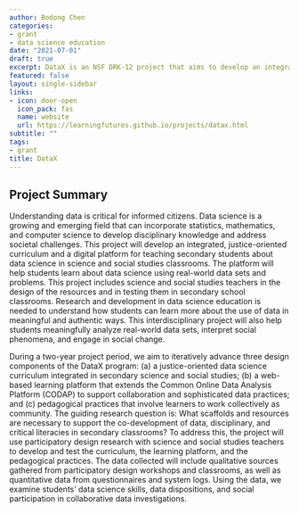 ```yaml
---
author: Bodong Chen
categories:
- grant
- data science education
date: "2021-07-01"
draft: true
excerpt: DataX is an NSF DRK-12 project that aims to develop an integrated, justice-oriented curriculum and a digital platform for teaching secondary students.
featured: false
layout: single-sidebar
links:
- icon: door-open
  icon_pack: fas
  name: website
  url: https://learningfutures.github.io/projects/datax.html
subtitle: ""
tags:
- grant
title: DataX
---
```


## Project Summary

Understanding data is critical for informed citizens. Data science is a growing and emerging field that can incorporate statistics, mathematics, and computer science to develop disciplinary knowledge and address societal challenges. This project will develop an integrated, justice-oriented curriculum and a digital platform for teaching secondary students about data science in science and social studies classrooms. The platform will help students learn about data science using real-world data sets and problems. This project includes science and social studies teachers in the design of the resources and in testing them in secondary school classrooms. Research and development in data science education is needed to understand how students can learn more about the use of data in meaningful and authentic ways. This interdisciplinary project will also help students meaningfully analyze real-world data sets, interpret social phenomena, and engage in social change.

During a two-year project period, we aim to iteratively advance three design components of the DataX program: (a) a justice-oriented data science curriculum integrated in secondary science and social studies; (b) a web-based learning platform that extends the Common Online Data Analysis Platform (CODAP) to support collaboration and sophisticated data practices; and (c) pedagogical practices that involve learners to work collectively as community. The guiding research question is: What scaffolds and resources are necessary to support the co-development of data, disciplinary, and critical literacies in secondary classrooms? To address this, the project will use participatory design research with science and social studies teachers to develop and test the curriculum, the learning platform, and the pedagogical practices. The data collected will include qualitative sources gathered from participatory design workshops and classrooms, as well as quantitative data from questionnaires and system logs. Using the data, we examine students’ data science skills, data dispositions, and social participation in collaborative data investigations.
